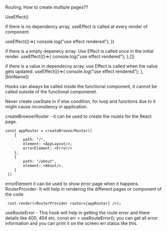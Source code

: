 Routing, How to create multiple pages??

UseEffect()

if there is no dependency array, useEffect is called at every render of component.

useEffect(()=>{
        console.log("use effect rendered");
    })

if there is a empty depenecy array. Use Effect is called once in the initial render.
useEffect(()=>{
        console.log("use effect rendered");
    },[])

if there is a value in dependecny array. use Effect is called when the value gets updated.
useEffect(()=>{
        console.log("use effect rendered");
    },[btnName])

Hooks can always be called inside the functional component, it cannot be called outside of the functional componenet.

Never create useState in if else condition, for loop and functions due to it might cause inconsitency in application.

createBrowserRouter - it can be used to create the routes for the React page.
```
const appRouter = createBrowserRouter([
    {
        path: "/",
        element: <AppLayout/>,
        errorElement: <Error/>
    },
    {
        path: "/about",
        element: <About/>,
    }
 ])
```
errorElement it can be used to show error page when it happens.
RouterProvider- It will help in rendering the different pages or component of the code
```
 root.render(<RouterProvider router={appRouter} />);

```
useRouteError - This hook will help in getting the route error and there details like 400, 404 etc.
    const err = useRouteError();
    you can get all error information and you can print it on the screen err.status like this.
    
